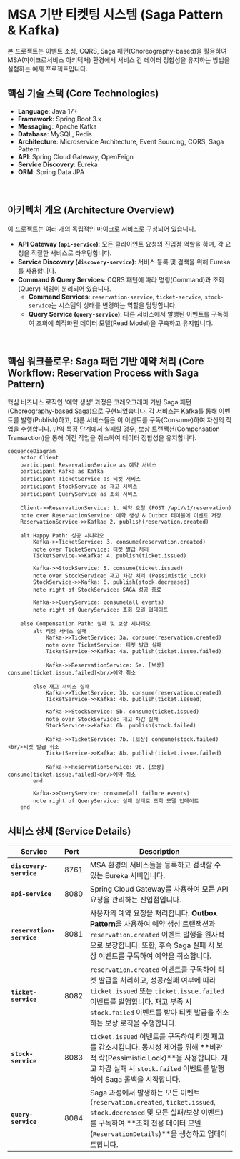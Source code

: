 # MSA 기반 티켓팅 시스템 (Saga Pattern & Kafka)

본 프로젝트는 이벤트 소싱, CQRS, Saga 패턴(Choreography-based)을 활용하여 MSA(마이크로서비스 아키텍처) 환경에서 서비스 간 데이터 정합성을 유지하는 방법을 실험하는 예제 프로젝트입니다.

## 핵심 기술 스택 (Core Technologies)

* **Language**: Java 17+
* **Framework**: Spring Boot 3.x
* **Messaging**: Apache Kafka
* **Database**: MySQL, Redis
* **Architecture**: Microservice Architecture, Event Sourcing, CQRS, Saga Pattern
* **API**: Spring Cloud Gateway, OpenFeign
* **Service Discovery**: Eureka
* **ORM**: Spring Data JPA

<br>

## 아키텍처 개요 (Architecture Overview)

이 프로젝트는 여러 개의 독립적인 마이크로 서비스로 구성되어 있습니다.

* **API Gateway (`api-service`)**: 모든 클라이언트 요청의 진입점 역할을 하며, 각 요청을 적절한 서비스로 라우팅합니다.
* **Service Discovery (`discovery-service`)**: 서비스 등록 및 검색을 위해 Eureka를 사용합니다.
* **Command & Query Services**: CQRS 패턴에 따라 명령(Command)과 조회(Query) 책임이 분리되어 있습니다.
    * **Command Services**: `reservation-service`, `ticket-service`, `stock-service`는 시스템의 상태를 변경하는 역할을 담당합니다.
    * **Query Service (`query-service`)**: 다른 서비스에서 발행된 이벤트를 구독하여 조회에 최적화된 데이터 모델(Read Model)을 구축하고 유지합니다.

<br>

## 핵심 워크플로우: Saga 패턴 기반 예약 처리 (Core Workflow: Reservation Process with Saga Pattern)

핵심 비즈니스 로직인 '예약 생성' 과정은 코레오그래피 기반 Saga 패턴(Choreography-based Saga)으로 구현되었습니다. 각 서비스는 Kafka를 통해 이벤트를 발행(Publish)하고, 다른 서비스들은 이 이벤트를 구독(Consume)하여 자신의 작업을 수행합니다. 만약 특정 단계에서 실패할 경우, 보상 트랜잭션(Compensation Transaction)을 통해 이전 작업을 취소하여 데이터 정합성을 유지합니다.

```mermaid
sequenceDiagram
    actor Client
    participant ReservationService as 예약 서비스
    participant Kafka as Kafka
    participant TicketService as 티켓 서비스
    participant StockService as 재고 서비스
    participant QueryService as 조회 서비스

    Client->>ReservationService: 1. 예약 요청 (POST /api/v1/reservation)
    note over ReservationService: 예약 생성 & Outbox 테이블에 이벤트 저장
    ReservationService->>Kafka: 2. publish(reservation.created)

    alt Happy Path: 성공 시나리오
        Kafka->>TicketService: 3. consume(reservation.created)
        note over TicketService: 티켓 발급 처리
        TicketService->>Kafka: 4. publish(ticket.issued)
        
        Kafka->>StockService: 5. consume(ticket.issued)
        note over StockService: 재고 차감 처리 (Pessimistic Lock)
        StockService->>Kafka: 6. publish(stock.decreased)
        note right of StockService: SAGA 성공 종료

        Kafka->>QueryService: consume(all events)
        note right of QueryService: 조회 모델 업데이트

    else Compensation Path: 실패 및 보상 시나리오
        alt 티켓 서비스 실패
            Kafka->>TicketService: 3a. consume(reservation.created)
            note over TicketService: 티켓 발급 실패
            TicketService->>Kafka: 4a. publish(ticket.issue.failed)
            
            Kafka->>ReservationService: 5a. [보상] consume(ticket.issue.failed)<br/>예약 취소
            
        else 재고 서비스 실패
            Kafka->>TicketService: 3b. consume(reservation.created)
            TicketService->>Kafka: 4b. publish(ticket.issued)
        
            Kafka->>StockService: 5b. consume(ticket.issued)
            note over StockService: 재고 차감 실패
            StockService->>Kafka: 6b. publish(stock.failed)
            
            Kafka->>TicketService: 7b. [보상] consume(stock.failed)<br/>티켓 발급 취소
            TicketService->>Kafka: 8b. publish(ticket.issue.failed)
            
            Kafka->>ReservationService: 9b. [보상] consume(ticket.issue.failed)<br/>예약 취소
        end
        
        Kafka->>QueryService: consume(all failure events)
        note right of QueryService: 실패 상태로 조회 모델 업데이트
    end
```

## 서비스 상세 (Service Details)
| Service                 | Port | Description                                                                                                                                                                                                                                                                                                                        |
| ----------------------- | :--- | ---------------------------------------------------------------------------------------------------------------------------------------------------------------------------------------------------------------------------------------------------------------------------------------------------------------------------------- |
| **`discovery-service`** | 8761 | MSA 환경의 서비스들을 등록하고 검색할 수 있는 Eureka 서버입니다.                                                                                                                                                                                                                                                                  |
| **`api-service`** | 8080 | Spring Cloud Gateway를 사용하여 모든 API 요청을 관리하는 진입점입니다.                                                                                                                                                                                                                                                               |
| **`reservation-service`** | 8081 | 사용자의 예약 요청을 처리합니다. **Outbox Pattern**을 사용하여 예약 생성 트랜잭션과 `reservation.created` 이벤트 발행을 원자적으로 보장합니다. 또한, 후속 Saga 실패 시 보상 이벤트를 구독하여 예약을 취소합니다.                                                                                                            |
| **`ticket-service`** | 8082 | `reservation.created` 이벤트를 구독하여 티켓 발급을 처리하고, 성공/실패 여부에 따라 `ticket.issued` 또는 `ticket.issue.failed` 이벤트를 발행합니다. 재고 부족 시 `stock.failed` 이벤트를 받아 티켓 발급을 취소하는 보상 로직을 수행합니다.                                                                                             |
| **`stock-service`** | 8083 | `ticket.issued` 이벤트를 구독하여 티켓 재고를 감소시킵니다. 동시성 제어를 위해 **비관적 락(Pessimistic Lock)**을 사용합니다. 재고 차감 실패 시 `stock.failed` 이벤트를 발행하여 Saga 롤백을 시작합니다.                                                                                                                            |
| **`query-service`** | 8084 | Saga 과정에서 발생하는 모든 이벤트(`reservation.created`, `ticket.issued`, `stock.decreased` 및 모든 실패/보상 이벤트)를 구독하여 **조회 전용 데이터 모델(`ReservationDetails`)**을 생성하고 업데이트합니다. |

